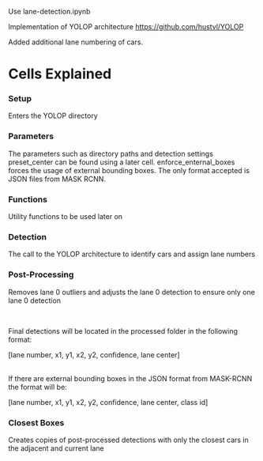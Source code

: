 Use lane-detection.ipynb

Implementation of YOLOP architecture
https://github.com/hustvl/YOLOP

Added additional lane numbering of cars.

<h1>Cells Explained</h1>
<h3>Setup</h3>
Enters the YOLOP directory

<h3>Parameters</h3>
The parameters such as directory paths and detection settings
preset_center can be found using a later cell.
enforce_enternal_boxes forces the usage of external bounding boxes. The only format accepted is JSON files from MASK RCNN.

<h3>Functions</h3>
Utility functions to be used later on

<h3>Detection</h3>
The call to the YOLOP architecture to identify cars and assign lane numbers

<h3>Post-Processing</h3>

Removes lane 0 outliers and adjusts the lane 0 detection to ensure only one lane 0 detection

<br/>

Final detections will be located in the processed folder in the following format:

[lane number, x1, y1, x2, y2, confidence, lane center]

<br/>
If there are external bounding boxes in the JSON format from MASK-RCNN the format will be:

[lane number, x1, y1, x2, y2, confidence, lane center, class id]

<h3>Closest Boxes</h3>
Creates copies of post-processed detections with only the closest cars in the adjacent and current lane









